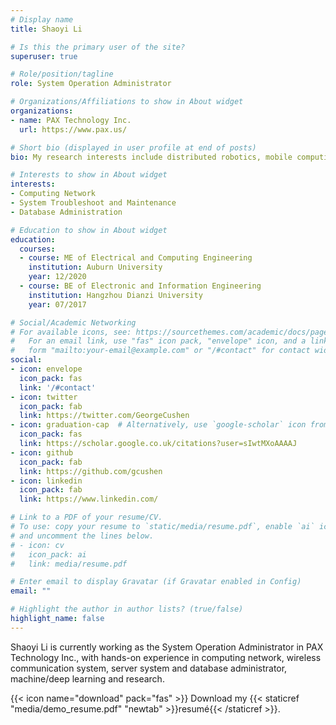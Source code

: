 ```yaml
---
# Display name
title: Shaoyi Li

# Is this the primary user of the site?
superuser: true

# Role/position/tagline
role: System Operation Administrator

# Organizations/Affiliations to show in About widget
organizations:
- name: PAX Technology Inc.
  url: https://www.pax.us/

# Short bio (displayed in user profile at end of posts)
bio: My research interests include distributed robotics, mobile computing and programmable matter.

# Interests to show in About widget
interests:
- Computing Network
- System Troubleshoot and Maintenance
- Database Administration

# Education to show in About widget
education:
  courses:
  - course: ME of Electrical and Computing Engineering 
    institution: Auburn University
    year: 12/2020
  - course: BE of Electronic and Information Engineering
    institution: Hangzhou Dianzi University
    year: 07/2017

# Social/Academic Networking
# For available icons, see: https://sourcethemes.com/academic/docs/page-builder/#icons
#   For an email link, use "fas" icon pack, "envelope" icon, and a link in the
#   form "mailto:your-email@example.com" or "/#contact" for contact widget.
social:
- icon: envelope
  icon_pack: fas
  link: '/#contact'
- icon: twitter
  icon_pack: fab
  link: https://twitter.com/GeorgeCushen
- icon: graduation-cap  # Alternatively, use `google-scholar` icon from `ai` icon pack
  icon_pack: fas
  link: https://scholar.google.co.uk/citations?user=sIwtMXoAAAAJ
- icon: github
  icon_pack: fab
  link: https://github.com/gcushen
- icon: linkedin
  icon_pack: fab
  link: https://www.linkedin.com/

# Link to a PDF of your resume/CV.
# To use: copy your resume to `static/media/resume.pdf`, enable `ai` icons in `params.toml`, 
# and uncomment the lines below.
# - icon: cv
#   icon_pack: ai
#   link: media/resume.pdf

# Enter email to display Gravatar (if Gravatar enabled in Config)
email: ""

# Highlight the author in author lists? (true/false)
highlight_name: false
---
```


Shaoyi Li is currently working as the System Operation Administrator in PAX Technology Inc., with hands-on experience in computing network, wireless communication system, server system and database administrator, machine/deep learning and research.

{{< icon name="download" pack="fas" >}} Download my {{< staticref "media/demo_resume.pdf" "newtab" >}}resumé{{< /staticref >}}.
